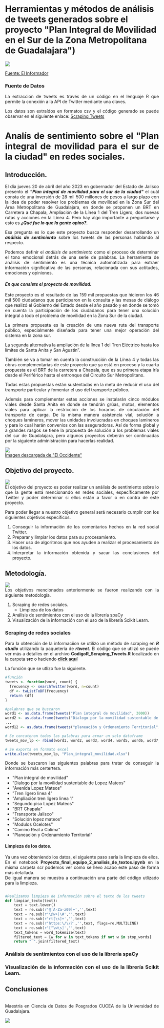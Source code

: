 # Herramientas y métodos de análisis de tweets generados sobre el proyecto "Plan Integral de Movilidad en el Sur de la Zona Metropolitana de Guadalajara")

![](https://www.informador.mx/__export/1682077371144/sites/elinformador/img/2023/04/21/imagen_imagen_1__lxpez_mateos_-_perifxrico_crop1682077366417.jpg_69363498.jpg)
  
  [Fuente: El Informador](https://www.informador.mx/Vialidad-Definen-obras-para-bajar-trafico-en-sur-de-ciudad-l202304210001.html)

### Fuente de Datos
<div style="text-align: justify"> La extracción de tweets es través de un código en el lenguaje R que permite la conexión a la API de Twitter mediante una claves. 
  
  Los datos son extraídos en formatos csv y el código generado se puede observar en el siguiente enlace: [Scraping Tweets](https://github.com/LUISVALLARTA/Proyecto_final/blob/main/src/CodigoR_Scraping_Tweets.R)
  

# Analís de sentimiento sobre el "Plan integral de movilidad para el sur de la ciudad" en redes sociales.  

## Introducción.  

El día jueves 20 de abril del año 2023 en gobernador del Estado de Jalisco presento el **_"Plan integral de movilidad para el sur de la ciudad"_** el cuál consta de una inversión de 28 mil 500 millones de pesos a largo plazo con la idea de poder resolver los problemas de movilidad en la Zona Sur del Área Metropolitana de Guadalajara, en donde se proponen un BRT en Carretera a Chapala, Ampliación de la Línea 1 del Tren Ligero, dos nuevas rutas y acciones en la Línea 4. Pero hay algo importante a preguntarse y esto es **_¿Qué fue lo que la gente opino?_**. 

Esa pregunta es lo que este proyecto busca responder desarrollando un **_análisis de sentimiento_** sobre los tweets de las personas hablando al respecto. 

Podemos definir el _análisis de sentimiento_ como el proceso de determinar el tono emocional detrás de una serie de palabras. La herramienta de análisis de sentimiento es una técnica automatizada para extraer información significativa de las personas, relacionada con sus actitudes, emociones y opiniones.  

#### **_En que consiste el proyecto de movilidad._** 
Este proyecto es el resultado de las 159 mil propuestas que hicieron los 46 mil 500 ciudadanos que participaron en la consulta y las mesas de diálogo que realizó el Gobierno del Estado desde el año pasado y en donde se tomó en cuenta la participación de los ciudadanos para tener una solución integral a todo el problema de movilidad en la Zona Sur de la ciudad.

La primera propuesta es la creación de una nueva ruta del transporte público, especialmente diseñada para tener una mejor operación del sistema en la zona sur.

La segunda alternativa la ampliación de la línea 1 del Tren Eléctrico hasta los límites de Santa Anita y San Agustín”.

También se va a tomar en cuenta la construcción de la Línea 4 y todas las obras complementarias de este proyecto que ya está en proceso y la cuarta propuesta es el BRT de la carretera a Chapala, que es su primera etapa iría desde el Periférico hasta el entronque del Circuito Sur Metropolitano.

Todas estas propuestas están sustentadas en la meta de reducir el uso del transporte particular y fomentar el uso del transporte público.

Además para complementar estas acciones se instalarán cinco módulos viales desde Santa Anita en donde se tendrán grúas, motos, elementos viales para aplicar la restricción de los horarios de circulación del transporte de carga.
De la misma manera asistencia vial, solución a choques lamineros, mover las unidades involucradas en choques lamineros y para lo cual harán convenios con las aseguradoras.
Así de forma global y a grandes rasgos se tiene la propuesta de solución a los problemas viales del sur de Guadalajara, pero algunos proyectos deberán ser continuadas por la siguiente administración para hacerlas realidad. 

![](https://www.eloccidental.com.mx/incoming/dvks6o-plan-integral.jpg/ALTERNATES/LANDSCAPE_768/Plan%20integral.jpg)  
[Imagen descargada de "El Occidente"](https://www.eloccidental.com.mx/local/alfaro-presento-el-plan-integral-de-movilidad-para-la-zona-sur-9946867.html)  


## Objetivo del proyecto. 

![](https://img.freepik.com/vector-gratis/gente-diminuta-positiva-sentada-caminando-cerca-gran-objetivo-flecha-aislada-ilustracion-vectorial-plana-equipo-negocios-dibujos-animados-logrando-meta-o-objetivo-concepto-estrategia-logro-marketing_74855-10139.jpg)   
El objetivo del proyecto es poder realizar un análisis de sentimiento sobre lo que la gente está mencionando en redes sociales, específicamente por Twitter y poder determinar si ellos están a favor o en contra de este proyecto.  

Para poder llegar a nuestro objetivo general será necesario cumplir con los siguientes objetivos específicos.  
  

1. Conseguir la información de los comentarios hechos en la red social Twitter. 
2. Preparar y limpiar los datos para su procesamiento.  
3. Hacer uso de algoritmos que nos ayuden a realizar el procesamiento de los datos. 
4. Interpretar la información obtenida y sacar las conclusiones del proyecto.   



## Metodología. 
![](https://conceptodefinicion.de/wp-content/uploads/2020/09/Metodologia-1.jpg)   
Los objetivos mencionados anteriormente se fueron realizando con la siguiente metodología. 

1. Scraping de redes sociales.
    - Limpieza de los datos
2. Análisis de sentimientos con el uso de la librería spaCy
3. Visualización de la información con el uso de la librería Scikit Learn.


### Scraping de redes sociales
Para la obtención de la informaciion se utilizo un método de scraping en **_R studio_** utilizando la paquetería de  **_rtweet_**. 
El código que se utlizó se puede ver más a detalles en el archivo **CodigoR_Scraping_Tweets.R**  localizado en la carpeta **src** o haciendo **[click aquí](https://github.com/LUISVALLARTA/Proyecto_final/blob/main/src/CodigoR_Scraping_Tweets.R)**  


La función que se utlizo fue la siguiente.


```r
#función 
tweets <- function(word, count) {
  frecuency <- searchTwitter(word, n=count)
  df <- twListToDF(frecuency)
  return (df)
}

#palabras que se buscaron
word1 <- as.data.frame(tweets("Plan integral de movilidad", 3000))
word2 <- as.data.frame(tweets("Dialogo por la movilidad sustentable de Lopez Mateos", 3000))
...
word12 <- as.data.frame(tweets("planeación y Ordenamiento Territorial", 3000))

# Se concatenan todas las palabras para armar un solo dataframe
tweets_mov_lp <- rbind(word1, word2, word3, word4, word5, word6, word7, word8, word9, word10, word11, word12)

# Se exporta en formato excel
write.xlsx(tweets_mov_lp, "Plan_integral_movilidad.xlsx")


```

Donde se buscaron las siguientes palabras para tratar de conseguir la información más certertera. 

+ "Plan integral de movilidad"
+ "Dialogo por la movilidad sustentable de Lopez Mateos"
+ "Avenida Lopez Mateos"
+ "Tren ligero linea 4"
+ "Ampliación tren ligero linea 1"
+ "Segundo piso Lopez Mateos"
+ "BRT Chapala"
+ "Transporte Jalisco"
+ "Solución lopez mateos"
+ "Modulos Ocelotes"
+ "Camino Real a Colima"
+ "Planeación y Ordenamiento Territorial"

#### Limpieza de los datos.

Ya una vez obteniendo los datos, el siguiente paso sería la limpieza de ellos. 
En el notebook **Proyecto_final_equipo_2_analisis_de_textos.ipynb** en la misma carpeta scr podemos ver como se llevo acabo este paso de forma más detallada.  
De igual manera se muestra a continuación una parte del código utlizado para la limpieza. 

```python

#Realizamos limpieza de información sobre el texto de los tweets
def limpiar_texto(text):
    text = text.lower()
    text = re.sub(r'@[A-Za-z09]+','',text)
    text = re.sub(r'\@w+|\#','',text)
    text = re.sub(r'rt[\s]+','',text)
    text = re.sub(r'https:\/\/?','',text, flags=re.MULTILINE)
    text = re.sub(r'[^\w\s]','',text)
    text_tokens = word_tokenize(text)
    filtered_text = [w for w in text_tokens if not w in stop_words]
    return " ".join(filtered_text)

```


### Análisis de sentimientos con el uso de la librería spaCy


### Visualización de la información con el uso de la librería Scikit Learn.


## Conclusiones




<br>
Maestría en Ciencia de Datos de Posgrados CUCEA de la Universidad de Guadalajara.  

![](https://raw.githubusercontent.com/vcuspinera/UDG_MCD_Project_Dev_II/main/actividades/img/MCD_logo.png)
